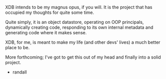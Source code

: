 XDB intends to be my magnus opus, if you will.  It is the project that has occupied my thoughts for quite some time.

Quite simply, it is an object datastore, operating on OOP principals, dynamically creating code, responding to its own internal metadata and generating code where it makes sense.

XDB, for me, is meant to make my life (and other devs' lives) a much better place to be.

More forthcoming;  I've got to get this out of my head and finally into a solid project.

- randall
